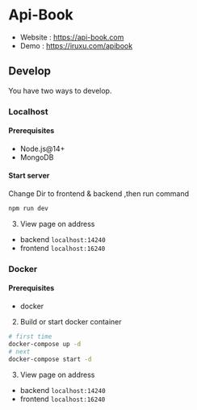 # Api-Book
+ Website : https://api-book.com
+ Demo : https://iruxu.com/apibook

## Develop
You have two ways to develop.

### Localhost
#### Prerequisites
+ Node.js@14+
+ MongoDB
#### Start server
Change Dir to frontend & backend ,then run command
```bash
npm run dev
```
3. View page on address
+ backend `localhost:14240`
+ frontend `localhost:16240`

### Docker
#### Prerequisites
+ docker
2. Build or start docker container
```bash 
# first time
docker-compose up -d
# next
docker-compose start -d
```
3. View page on address
+ backend `localhost:14240`
+ frontend `localhost:16240`
